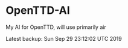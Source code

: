 # OpenTTD-AI
My AI for OpenTTD, will use primarily air

Latest backup: Sun Sep 29 23:12:02 UTC 2019
